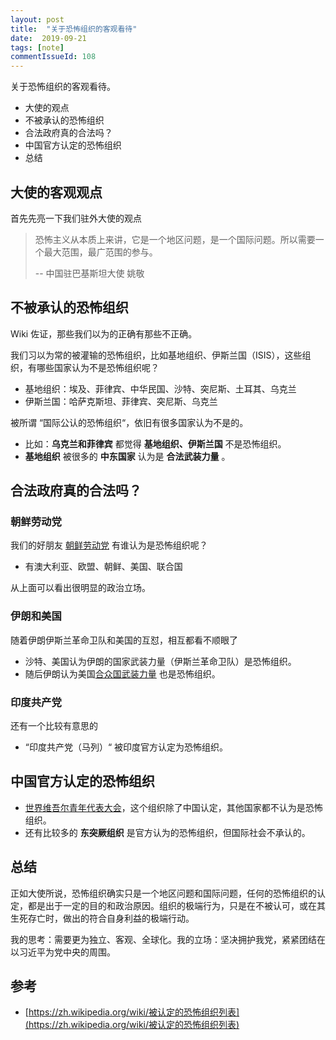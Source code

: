 ```yaml
---
layout: post
title:  "关于恐怖组织的客观看待"
date:  2019-09-21
tags: [note]
commentIssueId: 108
---
```




关于恐怖组织的客观看待。
* 大使的观点
* 不被承认的恐怖组织
* 合法政府真的合法吗？
* 中国官方认定的恐怖组织
* 总结



## 大使的客观观点

首先先亮一下我们驻外大使的观点

> 恐怖主义从本质上来讲，它是一个地区问题，是一个国际问题。所以需要一个最大范围，最广范围的参与。
>
> -- 中国驻巴基斯坦大使 姚敬



## 不被承认的恐怖组织

Wiki 佐证，那些我们以为的正确有那些不正确。

我们习以为常的被灌输的恐怖组织，比如基地组织、伊斯兰国（ISIS），这些组织，有哪些国家认为不是恐怖组织呢？

* 基地组织：埃及、菲律宾、中华民国、沙特、突尼斯、土耳其、乌克兰
* 伊斯兰国：哈萨克斯坦、菲律宾、突尼斯、乌克兰

被所谓 “国际公认的恐怖组织“，依旧有很多国家认为不是的。

* 比如：**乌克兰和菲律宾** 都觉得 **基地组织、伊斯兰国** 不是恐怖组织。
*  **基地组织** 被很多的 **中东国家** 认为是 **合法武装力量** 。



## 合法政府真的合法吗？

### 朝鲜劳动党

我们的好朋友 [朝鲜劳动党](https://zh.wikipedia.org/wiki/朝鲜劳动党) 有谁认为是恐怖组织呢？

* 有澳大利亚、欧盟、朝鲜、美国、联合国

从上面可以看出很明显的政治立场。



### 伊朗和美国

随着伊朗伊斯兰革命卫队和美国的互怼，相互都看不顺眼了

* 沙特、美国认为伊朗的国家武装力量（伊斯兰革命卫队）是恐怖组织。
* 随后伊朗认为美国[合众国武装力量](https://zh.wikipedia.org/wiki/合众国武装力量) 也是恐怖组织。



### 印度共产党

还有一个比较有意思的

* “印度共产党（马列）“ 被印度官方认定为恐怖组织。



## 中国官方认定的恐怖组织

* [世界维吾尔青年代表大会](https://baike.baidu.com/item/世界维吾尔青年代表大会)，这个组织除了中国认定，其他国家都不认为是恐怖组织。
* 还有比较多的 **东突厥组织** 是官方认为的恐怖组织，但国际社会不承认的。



## 总结

正如大使所说，恐怖组织确实只是一个地区问题和国际问题，任何的恐怖组织的认定，都是出于一定的目的和政治原因。组织的极端行为，只是在不被认可，或在其生死存亡时，做出的符合自身利益的极端行动。

我的思考：需要更为独立、客观、全球化。我的立场：坚决拥护我党，紧紧团结在以习近平为党中央的周围。



## 参考

* [https://zh.wikipedia.org/wiki/被认定的恐怖组织列表](https://zh.wikipedia.org/wiki/被认定的恐怖组织列表)